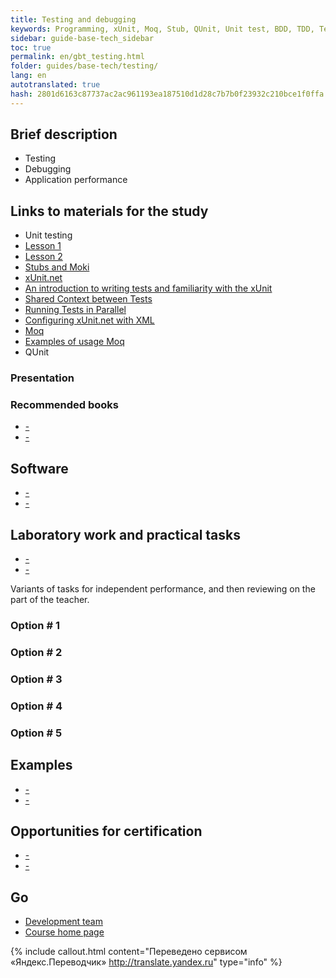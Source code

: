 ```yaml
--- 
title: Testing and debugging 
keywords: Programming, xUnit, Moq, Stub, QUnit, Unit test, BDD, TDD, Test, Testing, Debug 
sidebar: guide-base-tech_sidebar 
toc: true 
permalink: en/gbt_testing.html 
folder: guides/base-tech/testing/ 
lang: en 
autotranslated: true 
hash: 2801d6163c87737ac2ac961193ea187510d1d28c7b7b0f23932c210bce1f0ffa 
--- 
```


## Brief description 

* Testing 
* Debugging 
* Application performance 

## Links to materials for the study 

* Unit testing 
* [Lesson 1](https://www.youtube.com/watch?v=W15yH3Z03A4) 
* [Lesson 2](https://www.youtube.com/watch?v=PcEr2Y3CNVg) 
* [Stubs and Moki](http://sergeyteplyakov.blogspot.ru/2011/12/blog-post.html) 
* [xUnit.net](http://xunit.github.io/docs/getting-started-desktop.html) 
* [An introduction to writing tests and familiarity with the xUnit](https://geektimes.ru/post/272994/) 
* [Shared Context between Tests](http://xunit.github.io/docs/shared-context.html) 
* [Running Tests in Parallel](http://xunit.github.io/docs/running-tests-in-parallel.html) 
* [Configuring xUnit.net with XML](http://xunit.github.io/docs/configuring-with-xml) 
* [Moq](https://github.com/moq/moq4/wiki/Quickstart) 
* [Examples of usage Moq](https://habrahabr.ru/post/150859/) 
* QUnit 

### Presentation 

### Recommended books 

* [-]() 
* [-]() 

## Software 

* [-]() 
* [-]() 

## Laboratory work and practical tasks 

* [-]() 
* [-]() 

Variants of tasks for independent performance, and then reviewing on the part of the teacher. 

### Option # 1 

### Option # 2 

### Option # 3 

### Option # 4 

### Option # 5 

## Examples 

* [-]() 
* [-]() 

## Opportunities for certification 

* [-]() 
* [-]() 

## Go 

* [Development team](gbt_team-management.html) 
* [Course home page](gbt_landing-page.html)


{% include callout.html content="Переведено сервисом «Яндекс.Переводчик» <http://translate.yandex.ru>" type="info" %}